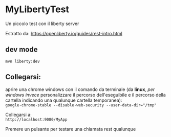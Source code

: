 # MyLibertyTest
Un piccolo test con il liberty server

Estratto da: https://openliberty.io/guides/rest-intro.html

## dev mode

`mvn liberty:dev`

## Collegarsi:

aprire una chrome windows con il comando da terminale (da **linux**, *per windows invece* personalizzare il percorso dell'eseguibile e il percorso della cartella indicando una qualunque cartella temporanea):  
`google-chrome-stable --disable-web-security --user-data-dir="/tmp"`  

Collegarsi a:  
`http://localhost:9080/MyApp`  

Premere un pulsante per testare una chiamata rest qualunque
